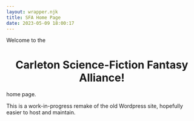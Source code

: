 ```yaml
---
layout: wrapper.njk
title: SFA Home Page
date: 2023-05-09 18:00:17
---
```

<!--
    Hello, source code editor!

    The special filename "index" is what you access at the root of a website, without any `/whatever/foo.html` afterwards.

    The three-dash-delimited area above is called the "front matter." It must be at the top of the file if there is one and
    gives eleventy some more information about how to work with this file.
    This front matter says that this page should be inserted into the `wrapper.md` layout; layouts and includes are both
    in the _includes directory (yes, it's confusing).
    You write the front matter in YAML, a language sent by Satan to punish programmers. Hopefully you can just stick to
    easy key-value stuff.

    https://www.11ty.dev/docs/layouts/
-->

Welcome to the

<h1 style="text-align: center;">Carleton Science-Fiction Fantasy Alliance!</h1>

home page.

This is a work-in-progress remake of the old Wordpress site, hopefully easier to host and maintain.
